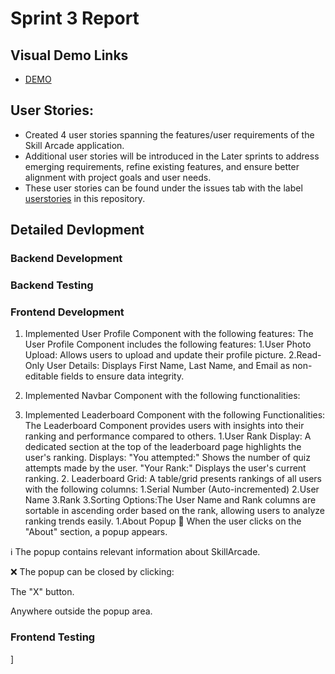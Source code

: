 # Sprint 3 Report


## Visual Demo Links
- [DEMO](https://tinyurl.com/mrykh238)



## User Stories:
- Created 4 user stories spanning the features/user requirements of the Skill Arcade application. 
- Additional user stories will be introduced in the Later sprints to address emerging requirements, refine existing features, and ensure better alignment with project goals and user needs.
- These user stories can be found under the issues tab with the label [userstories](https://github.com/NavyaDurgam98/SkillArcade/issues) in this repository.



## Detailed Devlopment
### Backend Development  


### Backend Testing




### Frontend Development
1. Implemented User Profile Component with the following features:
   The User Profile Component includes the following features:
   1.User Photo Upload: Allows users to upload and update their profile picture.
   2.Read-Only User Details: Displays First Name, Last Name, and Email as non-editable fields to ensure data integrity.

3. Implemented Navbar Component with the following functionalities:

4. Implemented Leaderboard Component with the following Functionalities:
   The Leaderboard Component provides users with insights into their ranking and performance compared to others.
   1.User Rank Display:
     A dedicated section at the top of the leaderboard page highlights the user's ranking.
     Displays:
     "You attempted:" Shows the number of quiz attempts made by the user.
     "Your Rank:" Displays the user's current ranking.
   2. Leaderboard Grid:
      A table/grid presents rankings of all users with the following columns:
      1.Serial Number (Auto-incremented)
      2.User Name
      3.Rank
  3.Sorting Options:The User Name and Rank columns are sortable in ascending order based on the rank, allowing users to analyze ranking trends easily.
      1.About Popup
📌 When the user clicks on the "About" section, a popup appears.

ℹ️ The popup contains relevant information about SkillArcade.

❌ The popup can be closed by clicking:

The "X" button.

Anywhere outside the popup area.

 
### Frontend Testing









]





